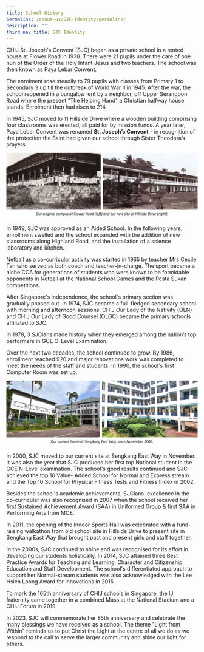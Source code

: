 ```yaml
---
title: School History
permalink: /about-us/SJC-Identity/permalink/
description: ""
third_nav_title: SJC Identity
---
```

CHIJ St. Joseph's Convent (SJC) began as a private school in a rented house at Flower Road in 1938. There were 21 pupils under the care of one nun of the Order of the Holy Infant Jesus and two teachers. The school was then known as Paya Lebar Convent.

The enrolment rose steadily to 79 pupils with classes from Primary 1 to Secondary 3 up till the outbreak of World War II in 1945.
After the war, the school reopened in a bungalow lent by a neighbor, off Upper Serangoon Road where the present “The Helping Hand’, a Christian halfway house stands. Enrolment then had risen to 214.

In 1945, SJC moved to 11 Hillside Drive where a wooden building comprising four classrooms was erected, all paid for by mission funds. A year later, Paya Lebar Convent was renamed **St. Joseph’s Convent** – in recognition of the protection the Saint had given our school through Sister Theodora’s prayers.

![](/images/About%20us/SJC%20Identity/Our%20History/History%201a.jpg)

In 1949, SJC was approved as an Aided School. In the following years, enrollment swelled and the school expanded with the addition of new classrooms along Highland Road, and the installation of a science laboratory and kitchen.

Netball as a co-curricular activity was started in 1965 by teacher Mrs Cecile Tan who served as both coach and teacher-in-charge. The sport became a niche CCA for generations of students who were known to be formidable opponents in Netball at the National School Games and the Pesta Sukan competitions.

After Singapore's independence, the school's primary section was gradually phased out. In 1974, SJC became a full-fledged secondary school with morning and afternoon sessions. CHIJ Our Lady of the Nativity (OLN) and CHIJ Our Lady of Good Counsel (OLGC) became the primary schools affiliated to SJC.

In 1978, 3 SJCians made history when they emerged among the nation’s top performers in GCE O-Level Examination.

Over the next two decades, the school continued to grow. By 1986, enrollment reached 920 and major renovations work was completed to meet the needs of the staff and students. In 1990, the school's first Computer Room was set up.

![](/images/About%20us/SJC%20Identity/Our%20History/History%202.jpg)

In 2000, SJC moved to our current site at Sengkang East Way in November. It was also the year that SJC produced her first top National student in the GCE N-Level examination. The school's good results continued and SJC achieved the top 10 Value- Added School for Normal and Express stream and the Top 10 School for Physical Fitness Tests and Fitness Index in 2002.

Besides the school's academic achievements, SJCians' excellence in the co-curricular was also recognised in 2007 when the school received her first Sustained Achievement Award (SAA) in Uniformed Group & first SAA in Performing Arts from MOE.

In 2011, the opening of the Indoor Sports Hall was celebrated with a fund-raising walkathon from old school site in Hillside Drive to present site in Sengkang East Way that brought past and present girls and staff together.

In the 2000s, SJC continued to shine and was recognised for its effort in developing our students holistically. In 2014, SJC attained three Best Practice Awards for Teaching and Learning, Character and Citizenship Education and Staff Development. The school's differentiated approach to support her Normal-stream students was also acknowledged with the Lee Hsien Loong Award for Innovations in 2015.

To mark the 165th anniversary of CHIJ schools in Singapore, the IJ fraternity came together in a combined Mass at the National Stadium and a CHIJ Forum in 2019. 

In 2023, SJC will commemorate her 85th anniversary and celebrate the many blessings we have received as a school. The theme "Light from Within" reminds us to put Christ the Light at the centre of all we do as we respond to the call to serve the larger community and shine our light for others.




